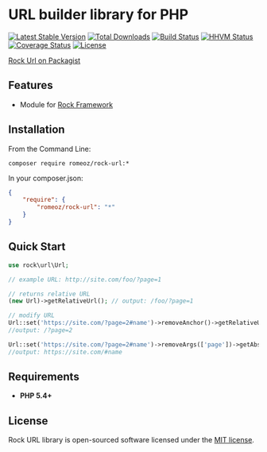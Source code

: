 URL builder library for PHP
=================

[![Latest Stable Version](https://poser.pugx.org/romeOz/rock-url/v/stable.svg)](https://packagist.org/packages/romeOz/rock-url)
[![Total Downloads](https://poser.pugx.org/romeOz/rock-url/downloads.svg)](https://packagist.org/packages/romeOz/rock-url)
[![Build Status](https://travis-ci.org/romeOz/rock-url.svg?branch=master)](https://travis-ci.org/romeOz/rock-url)
[![HHVM Status](http://hhvm.h4cc.de/badge/romeoz/rock-url.svg)](http://hhvm.h4cc.de/package/romeoz/rock-url)
[![Coverage Status](https://coveralls.io/repos/romeOz/rock-url/badge.svg?branch=master)](https://coveralls.io/r/romeOz/rock-url?branch=master)
[![License](https://poser.pugx.org/romeOz/rock-url/license.svg)](https://packagist.org/packages/romeOz/rock-url)

[Rock Url on Packagist](https://packagist.org/packages/romeOz/rock-url)

Features
-------------------

 * Module for [Rock Framework](https://github.com/romeOz/rock)

Installation
-------------------

From the Command Line:

```composer require romeoz/rock-url:*```

In your composer.json:

```json
{
    "require": {
        "romeoz/rock-url": "*"
    }
}
```

Quick Start
-------------------

```php
use rock\url\Url;

// example URL: http://site.com/foo/?page=1

// returns relative URL
(new Url)->getRelativeUrl(); // output: /foo/?page=1

// modify URL
Url::set('https://site.com/?page=2#name')->removeAnchor()->getRelativeUrl(); 
//output: /?page=2

Url::set('https://site.com/?page=2#name')->removeArgs(['page'])->getAbsoluteUrl(); 
//output: https://site.com/#name
```

Requirements
-------------------
 * **PHP 5.4+**

License
-------------------

Rock URL library is open-sourced software licensed under the [MIT license](http://opensource.org/licenses/MIT).